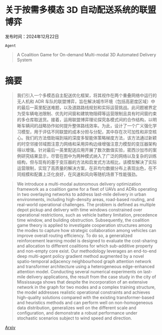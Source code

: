 # 关于按需多模态 3D 自动配送系统的联盟博弈

发布时间：2024年12月22日

`Agent`

> A Coalition Game for On-demand Multi-modal 3D Automated Delivery System

# 摘要

> 我们引入一个多模态自主配送优化框架，将其视作在两个重叠网络中运行的无人机和 ADR 车队的联盟博弈，旨在解决城市环境（包括高密度区域）中的最后一英里配送难题，以及道路路线规划和实际运营挑战。此问题被界定为受车辆电池限制、优先时间窗和建筑物阻碍等运营限制且具有时间窗约束的多仓库取送货。接着，运用联盟博弈理论探究各模式间的合作结构，以明晰车辆间的战略协作如何提升整体路线效率。为此，设计了一个广义强化学习模型，用于评估不同联盟的成本分担与分配，其中存在次可加性和非空核心。我们的方法借助端到端的深度多智能体策略梯度方法，该方法通过新颖的时空邻接邻域图注意力网络和采用异构边缘增强注意力模型的变压器架构得以增强。针对最后一英里配送应用开展了数次数值实验，密西沙加市的案例研究结果显示，尽管在图中为两种模式纳入了广泛的网络以及复杂的训练结构，但与现有的基于变压器的方法和启发式方法相比，该模型解决了实际运营限制，实现了高质量的解决方案，在非均匀数据分布上表现出色，在不同规模和配置上泛化良好，在风速和风向等随机场景下性能强劲。

> We introduce a multi-modal autonomous delivery optimization framework as a coalition game for a fleet of UAVs and ADRs operating in two overlaying networks to address last-mile delivery in urban environments, including high-density areas, road-based routing, and real-world operational challenges. The problem is defined as multiple depot pickup and delivery with time windows constrained over operational restrictions, such as vehicle battery limitation, precedence time window, and building obstruction. Subsequently, the coalition game theory is applied to investigate cooperation structures among the modes to capture how strategic collaboration among vehicles can improve overall routing efficiency. To do so, a generalized reinforcement learning model is designed to evaluate the cost-sharing and allocation to different coalitions for which sub-additive property and non-empty core exist. Our methodology leverages an end-to-end deep multi-agent policy gradient method augmented by a novel spatio-temporal adjacency neighbourhood graph attention network and transformer architecture using a heterogeneous edge-enhanced attention model. Conducting several numerical experiments on last-mile delivery applications, the result from the case study in the city of Mississauga shows that despite the incorporation of an extensive network in the graph for two modes and a complex training structure, the model addresses realistic operational constraints and achieves high-quality solutions compared with the existing transformer-based and heuristics methods and can perform well on non-homogeneous data distribution, generalizes well on the different scale and configuration, and demonstrate a robust performance under stochastic scenarios subject to wind speed and direction.

[Arxiv](https://arxiv.org/abs/2412.17252)
